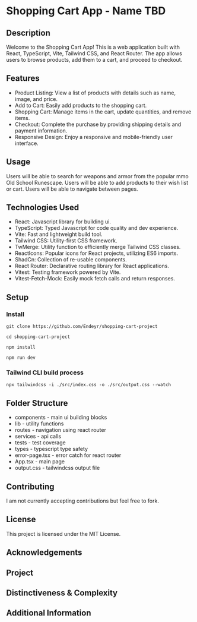 # Shopping Cart App - Name TBD

## Description

Welcome to the Shopping Cart App! This is a web application built with React, TypeScript, Vite, Tailwind CSS, and React Router. The app allows users to browse products, add them to a cart, and proceed to checkout.

## Features

- Product Listing: View a list of products with details such as name, image, and price.
- Add to Cart: Easily add products to the shopping cart.
- Shopping Cart: Manage items in the cart, update quantities, and remove items.
- Checkout: Complete the purchase by providing shipping details and payment information.
- Responsive Design: Enjoy a responsive and mobile-friendly user interface.

## Usage

Users will be able to search for weapons and armor from the popular mmo Old School Runescape. Users will be able to add products to their wish list or cart. Users will be able to navigate between pages.

## Technologies Used

- React: Javascript library for building ui.
- TypeScript: Typed Javascript for code quality and dev experience.
- Vite: Fast and lightweight build tool.
- Tailwind CSS: Utility-first CSS framework.
- TwMerge: Utility function to efficiently merge Tailwind CSS classes.
- ReactIcons: Popular icons for React projects, utilizing ES6 imports.
- ShadCn: Collection of re-usable components.
- React Router: Declarative routing library for React applications.
- Vitest: Testing framework powered by Vite.
- Vitest-Fetch-Mock: Easily mock fetch calls and return responses.

## Setup

### Install

```
git clone https://github.com/Endeyr/shopping-cart-project
```

```
cd shopping-cart-project
```

```
npm install
```

```
npm run dev
```

### Tailwind CLI build process

```
npx tailwindcss -i ./src/index.css -o ./src/output.css --watch
```

## Folder Structure

- components - main ui building blocks
- lib - utility functions
- routes - navigation using react router
- services - api calls
- tests - test coverage
- types - typescript type safety
- error-page.tsx - error catch for react router
- App.tsx - main page
- output.css - tailwindcss output file

## Contributing

I am not currently accepting contributions but feel free to fork.

## License

This project is licensed under the MIT License.

## Acknowledgements

## Project

## Distinctiveness & Complexity

## Additional Information

